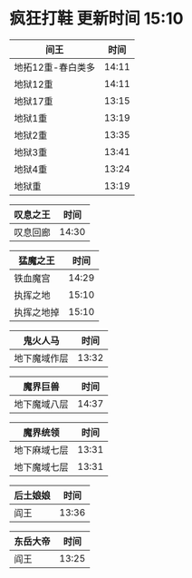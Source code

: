 # 疯狂打鞋 更新时间 15:10

| 间王   | 时间    |
|--------|-------|
| 地拓12重-春白类多 | 14:11 |
| 地狱12重 | 14:11 |
| 地狱17重 | 13:15 |
| 地狱1重 | 13:19 |
| 地狱2重 | 13:35 |
| 地狱3重 | 13:41 |
| 地狱4重 | 13:24 |
| 地狱重 | 13:19 |

| 叹息之王   | 时间    |
|--------|-------|
| 叹息回廊 | 14:30 |

| 猛魔之王   | 时间    |
|--------|-------|
| 铁血魔宫 | 14:29 |
| 执挥之地 | 15:10 |
| 执挥之地掉 | 15:10 |

| 鬼火人马   | 时间    |
|--------|-------|
| 地下魔域作层 | 13:32 |

| 魔界巨兽   | 时间    |
|--------|-------|
| 地下魔域八层 | 14:37 |

| 魔界统领   | 时间    |
|--------|-------|
| 地下麻域七层 | 13:31 |
| 地下魔域七层 | 13:31 |

| 后土娘娘   | 时间    |
|--------|-------|
| 阎王 | 13:36 |

| 东岳大帝   | 时间    |
|--------|-------|
| 阎王 | 13:25 |